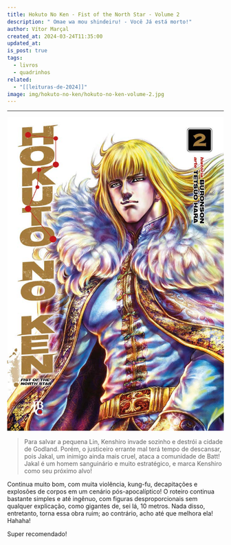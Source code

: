 ```yaml
---
title: Hokuto No Ken - Fist of the North Star - Volume 2
description: " Omae wa mou shindeiru! - Você Já está morto!"
author: Vítor Marçal
created_at: 2024-03-24T11:35:00
updated_at: 
is_post: true
tags:
  - livros
  - quadrinhos
related:
  - "[[leituras-de-2024]]"
image: img/hokuto-no-ken/hokuto-no-ken-volume-2.jpg
---
```

----

![hokuto-no-ken-volume-1](img/hokuto-no-ken/hokuto-no-ken-volume-2.jpg)

> Para salvar a pequena Lin, Kenshiro invade sozinho e destrói a cidade de Godland. Porém, o justiceiro errante mal terá tempo de descansar, pois Jakal, um inimigo ainda mais cruel, ataca a comunidade de Batt! Jakal é um homem sanguinário e muito estratégico, e marca Kenshiro como seu próximo alvo!

Continua muito bom, com muita violência, kung-fu, decapitações e explosões de corpos em um cenário pós-apocalíptico! O roteiro continua bastante simples e até ingênuo, com figuras desproporcionais sem qualquer explicação, como gigantes de, sei lá, 10 metros. Nada disso, entretanto, torna essa obra ruim; ao contrário, acho até que melhora ela! Hahaha!

Super recomendado!